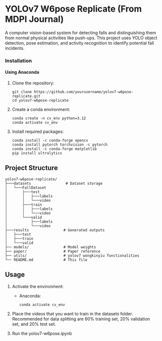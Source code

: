 # YOLOv7 W6pose Replicate (From MDPI Journal)

A computer vision-based system for detecting falls and distinguishing them from normal physical activities like push-ups. This project uses YOLO object detection, pose estimation, and activity recognition to identify potential fall incidents.

<!-- ## Project Overview

This system monitors video feeds to detect people, analyze their body positions and movements, and classify activities. When a fall is detected, the system can provide alerts. The project uses YOLO11 for object detection, OpenCV for image processing, and deep learning for activity recognition.

The system is built with a FastAPI backend, allowing for easy integration with other services and front-end applications.

## Features

- Real-time person detection
- Pose estimation for skeletal tracking
- Activity classification (falls vs. exercise activities)
- Customizable alert thresholds
- Support for camera integration
- RESTful API endpoints for integration with other services
- Database storage for event logging and analysis

## Environment Setup

### Requirements

This project requires Python 3.12 and Anaconda or Miniconda to manage dependencies. -->

### Installation

#### Using Anaconda

1. Clone the repository:

   ```
   git clone https://github.com/yourusername/yolov7-w6pose-replicate.git
   cd yolov7-w6pose-replicate
   ```

2. Create a conda environment:

   ```
   conda create -n cv_env python=3.12
   conda activate cv_env
   ```

3. Install required packages:
   ```
   conda install -c conda-forge opencv
   conda install pytorch torchvision -c pytorch
   conda install -c conda-forge matplotlib
   pip install ultralytics
   ```

## Project Structure

```
yolov7-w6pose-replicate/
├───datasets                # Dataset storage
│   └───FallDataset
│       ├───test
│       │   ├───labels
│       │   └───video
│       ├───train
│       │   ├───labels
│       │   └───video
│       └───valid
│           ├───labels
│           └───video
├───results                # Generated outputs
│   ├───test
│   ├───train
│   └───valid
├── models/                # Model weights
├── paper/                 # Paper reference
├── utils/                 # yolov7 wongkinyiu functionalities
└── README.md              # This file
```

## Usage

1. Activate the environment:

   - Anaconda:
     ```
     conda activate cv_env
     ```

2. Place the videos that you want to train in the datasets folder. Recommended for data splitting are 60% training set, 20% validation set, and 20% test set.

3. Run the yolov7-w6pose.ipynb
